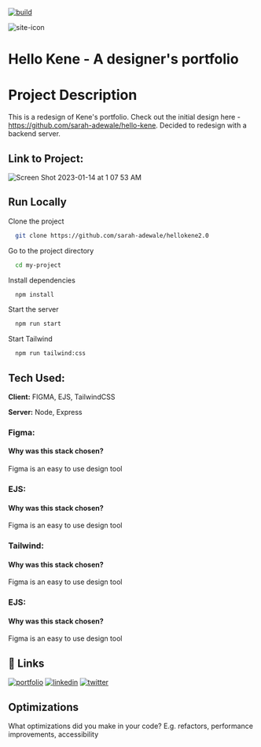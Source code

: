
[![build](https://img.shields.io/scrutinizer/build/g/sarah-adewale/Vendirr)](https://github.com/sarah-adewale/Vendirr)


![site-icon](https://user-images.githubusercontent.com/49436342/220295370-65281967-72ab-4e69-a764-f690a74d892f.png)


# Hello Kene - A designer's portfolio


# Project Description
This is a redesign of Kene's portfolio. Check out the initial design here - https://github.com/sarah-adewale/hello-kene. Decided to redesign with a backend server. 

## Link to Project: 

![Screen Shot 2023-01-14 at 1 07 53 AM](https://user-images.githubusercontent.com/49436342/220294151-1e62363a-4855-4574-a1b0-71166409801c.png)


## Run Locally

Clone the project

```bash
  git clone https://github.com/sarah-adewale/hellokene2.0
```

Go to the project directory

```bash
  cd my-project
```

Install dependencies

```bash
  npm install
```

Start the server

```bash
  npm run start
```

Start Tailwind

```bash
  npm run tailwind:css 
```


## Tech Used: 

**Client:** FIGMA, EJS, TailwindCSS


**Server:** Node, Express 


### Figma:
#### Why was this stack chosen?

Figma is an easy to use design tool

### EJS:
#### Why was this stack chosen?
Figma is an easy to use design tool

### Tailwind:
#### Why was this stack chosen?
Figma is an easy to use design tool

### EJS:
#### Why was this stack chosen?
Figma is an easy to use design tool

## 🔗 Links
[![portfolio](https://img.shields.io/badge/my_portfolio-000?style=for-the-badge&logo=ko-fi&logoColor=white)](https://katherineoelsner.com/)
[![linkedin](https://img.shields.io/badge/linkedin-0A66C2?style=for-the-badge&logo=linkedin&logoColor=white)](https://www.linkedin.com/)
[![twitter](https://img.shields.io/badge/twitter-1DA1F2?style=for-the-badge&logo=twitter&logoColor=white)](https://twitter.com/)


## Optimizations

What optimizations did you make in your code? E.g. refactors, performance improvements, accessibility

